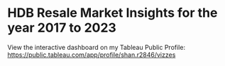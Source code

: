 # HDB Resale Market Insights for the year 2017 to 2023

View the interactive dashboard on my Tableau Public Profile:
https://public.tableau.com/app/profile/shan.r2846/vizzes


